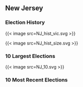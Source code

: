## New Jersey

### Election History
{{< image src=NJ_hist_vic.svg >}}

{{< image src=NJ_hist_size.svg >}}

### 10 Largest Elections
{{< image src=NJ_10.svg >}}

### 10 Most Recent Elections

